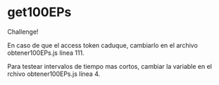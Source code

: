 # get100EPs
Challenge!

En caso de que el access token caduque, cambiarlo en el archivo obtener100EPs.js línea 111.

Para testear intervalos de tiempo mas cortos, cambiar la variable en el rchivo obtener100EPs.js línea 4.


